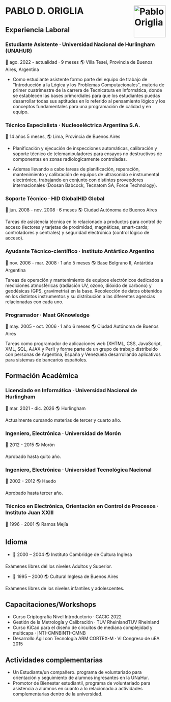 

# PABLO D. ORIGLIA <image align="right" src="foto_pablo.png" width="100" alt="Pablo Origlia">

## Experiencia Laboral

### Estudiante Asistente · Universidad Nacional de Hurlingham (UNAHUR)

:date: ago. 2022 - actualidad · 9 meses :earth_americas: Villa Tesei, Provincia de Buenos Aires, Argentina

- Como estudiante asistente formo parte del equipo de trabajo de "Introducción a la Lógica y los Problemas Computacionales", materia de primer cuatrimestre de la carrera de Tecnicatura en Informática, donde se establecen las bases primordiales para que los estudiantes puedas desarrollar todas sus aptitudes en lo referido al pensamiento lógico y los conceptos fundamentales para una programación de calidad y en equipo.

### Técnico Especialista · Nucleoeléctrica Argentina S.A.

:date: 14 años 5 meses, :earth_americas: Lima, Provincia de Buenos Aires

- Planificación y ejecución de inspecciones automáticas, calibración y soporte técnico de telemanipuladores para ensayos no destructivos de componentes en zonas radiologicamente controladas.

- Ademas llevando a cabo tareas de planificación, reparación, mantenimiento y calibración de equipos de ultrasonido e instrumental electrónico, trabajando en conjunto con distintos proveedores internacionales (Doosan Babcock, Tecnatom SA, Force Technology).


### Soporte Técnico · HID GlobalHID Global

:date: jun. 2008 - nov. 2008 · 6 meses :earth_americas: Ciudad Autónoma de Buenos Aires

Tareas de asistencia técnica en lo relacionado a productos para control de acceso (lectores y tarjetas de proximidad, magnéticas, smart-cards; controladores y centrales) y seguridad electrónica (control lógico de acceso).

### Ayudante Técnico-científico · Instituto Antártico Argentino

:date: nov. 2006 - mar. 2008 · 1 año 5 meses :earth_americas: Base Belgrano II, Antártida Argentina

Tareas de operación y mantenimiento de equipos electrónicos dedicados a mediciones atmosféricas (radiación UV, ozono, dióxido de carbono) y geodésicas (GPS, gravimetría) en la base. Recolección de datos obtenidos en los distintos instrumentos y su distribución a las diferentes agencias relacionadas con cada uno.

### Programador · Maat GKnowledge

:date: may. 2005 - oct. 2006 · 1 año 6 meses :earth_americas: Ciudad Autónoma de Buenos Aires

Tareas como programador de aplicaciones web (XHTML, CSS, JavaScript, XML, SQL, AJAX y Perl) y forme parte de un grupo de trabajo distribuido con personas de Argentina, España y Venezuela desarrollando aplicativos para sistemas de bancarios españoles.

## Formación Académica

### Licenciado en Informática · Universidad Nacional de Hurlingham

:date: mar. 2021 - dic. 2026 :earth_americas: Hurlingham

Actualmente cursando materias de tercer y cuarto año.

### Ingeniero, Electrónica · Universidad de Morón 

:date: 2012 - 2015 :earth_americas: Morón

Aprobado hasta quito año.

### Ingeniero, Electrónica · Universidad Tecnológica Nacional

:date: 2002 - 2012 :earth_americas: Haedo

Aprobado hasta tercer año.

### Técnico en Electrónica, Orientación en Control de Procesos · Instituto Juan XXIII

:date: 1996 - 2001 :earth_americas: Ramos Mejía

## Idioma

- :date: 2000 – 2004 :earth_americas: Instituto Cambridge de Cultura Inglesa

Exámenes libres del los niveles Adultos y Superior.

- :date: 1995 – 2000 :earth_americas: Cultural Inglesa de Buenos Aires

Exámenes libres de los niveles infantiles y adolescentes.


## Capacitaciones/Workshops

- Curso Criptografía Nivel Introductorio · CACIC 2022
- Gestión de la Metrología y Calibración · TUV RheinlandTUV Rheinland
- Curso KiCad para el diseño de circuitos de mediana complejidad y multicapa · INTI-CMNBINTI-CMNB
- Desarrollo Ágil con Tecnología ARM CORTEX-M · VI Congreso de uEA 2015

## Actividades complementarias

- Un Estudiante/un compañero. programa de voluntariado para orientación y seguimiento de alumnos ingresantes en la UNaHur.
- Promotor de Bienestar estudiantil, programa de voluntariado para asistencia a alumnos en cuanto a lo relacionado a actividades complementarias dentro de la universidad.


